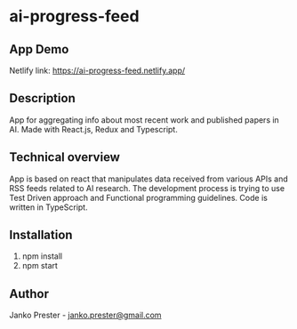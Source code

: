 # ai-progress-feed

## App Demo

Netlify link: https://ai-progress-feed.netlify.app/

## Description

App for aggregating info about most recent work and published papers in AI. Made with React.js, Redux and Typescript.

## Technical overview

App is based on react that manipulates data received from various APIs and RSS feeds related to AI research. The development process is trying to use Test Driven approach and Functional programming guidelines. Code is written in TypeScript.

## Installation

1. npm install
2. npm start

## Author

Janko Prester - janko.prester@gmail.com
